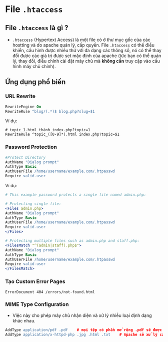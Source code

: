 # File `.htaccess`

## File `.htaccess` là gì ?
- `.htaccess` (Hypertext Access) là một file có ở thư mục gốc của các hostting và do apache quản lý, cấp quyền. File `.htaccess` có thể điều khiển, cấu hình được nhiều thứ với đa dạng các thông số, nó có thể thay đổi được các giá trị được set mặc định của apache (tức bạn có thể quản lý, thay đổi, điều chỉnh cài đặt máy chủ mà **không cần** truy cập vào cấu hình máy chủ chính).

## Ứng dụng phổ biến
### URL Rewrite
```apache
RewriteEngine On
RewriteRule ^blog/(.*)$ blog.php?slug=$1
```
Ví dụ:
```apache=
# topic_1.html thành index.php?topic=1
RewriteRule ^topic_([0-9]*).html index.php?topic=$1
```

### Password Protection
```apache
#Protect Directory
AuthName "Dialog prompt"
AuthType Basic
AuthUserFile /home/username/example.com/.htpasswd
Require valid-user
```
Ví dụ:
```apache
# This example password protects a single file named admin.php:

# Protecting single file:
<Files admin.php>
AuthName "Dialog prompt"
AuthType Basic
AuthUserFile /home/username/example.com/.htpasswd
Require valid-user
</Files>

# Protecting multiple files such as admin.php and staff.php:
<FilesMatch "^(admin|staff).php$">
AuthName "Dialog prompt"
AuthType Basic
AuthUserFile /home/username/example.com/.htpasswd
Require valid-user
</FilesMatch>
```

### Tạo Custom Error Pages
```apache=
ErrorDocument 404 /errors/not-found.html
```

### MIME Type Configuration
- Việc này cho phép máy chủ nhận diện và xử lý nhiều loại định dạng khác nhau.
```apache
AddType application/pdf .pdf    # mọi tệp có phần mở rộng .pdf sẽ được Apache gửi đi với MIME type là application/pdf.
AddType application/x-httpd-php .jpg .html .txt    # Apache sẽ xử lý các file có phần mở rộng .jpg, .html, và .txt như file PHP.
```
